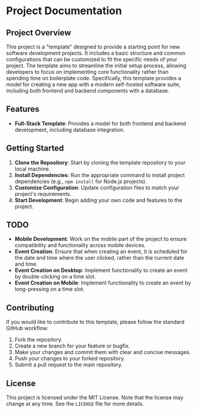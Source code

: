 # Project Documentation

## Project Overview

This project is a "template" designed to provide a starting point for new software development projects. It includes a basic structure and common configurations that can be customized to fit the specific needs of your project. The template aims to streamline the initial setup process, allowing developers to focus on implementing core functionality rather than spending time on boilerplate code. Specifically, this template provides a model for creating a new app with a modern self-hosted software suite, including both frontend and backend components with a database.

## Features

- **Full-Stack Template**: Provides a model for both frontend and backend development, including database integration.

## Getting Started

1. **Clone the Repository**: Start by cloning the template repository to your local machine.
2. **Install Dependencies**: Run the appropriate command to install project dependencies (e.g., `npm install` for Node.js projects).
3. **Customize Configuration**: Update configuration files to match your project's requirements.
4. **Start Development**: Begin adding your own code and features to the project.

## TODO

- **Mobile Development**: Work on the mobile part of the project to ensure compatibility and functionality across mobile devices.
- **Event Creation**: Ensure that when creating an event, it is scheduled for the date and time where the user clicked, rather than the current date and time.
- **Event Creation on Desktop**: Implement functionality to create an event by double-clicking on a time slot.
- **Event Creation on Mobile**: Implement functionality to create an event by long-pressing on a time slot.

## Contributing

If you would like to contribute to this template, please follow the standard GitHub workflow:

1. Fork the repository.
2. Create a new branch for your feature or bugfix.
3. Make your changes and commit them with clear and concise messages.
4. Push your changes to your forked repository.
5. Submit a pull request to the main repository.

## License

This project is licensed under the MIT License. Note that the license may change at any time. See the `LICENSE` file for more details.